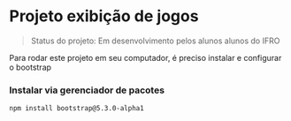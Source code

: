 # Projeto exibição de jogos

> Status do projeto: Em desenvolvimento pelos alunos alunos do IFRO

Para rodar este projeto em seu computador, é preciso instalar e configurar o bootstrap

### Instalar via gerenciador de pacotes

```
npm install bootstrap@5.3.0-alpha1
```
